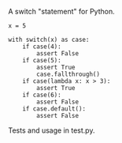 A switch "statement" for Python.

    x = 5

    with switch(x) as case:
        if case(4):
            assert False
        if case(5):
            assert True
            case.fallthrough()
        if case(lambda x: x > 3):
            assert True
        if case(6):
            assert False
        if case.default():
            assert False

Tests and usage in test.py.
